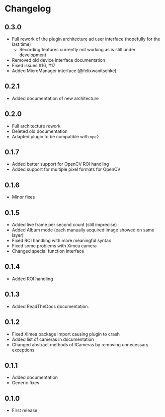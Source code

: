 # Changelog

## 0.3.0

- Full rework of the plugin architecture ad user interface (hopefully for the last time)
  - Recording features currently not working as is still under development
- Removed old device interface documentation
- Fixed issues #16, #17
- Added MicroManager interface (@felixwanitschke)

## 0.2.1

- Added documentation of new architecture

## 0.2.0

- Full architecture rework
- Deleted old documentation
- Adapted plugin to be compatible with `npe2`

## 0.1.7

- Added better support for OpenCV ROI handling
- Added support for multiple pixel formats for OpenCV

## 0.1.6

- Minor fixes

## 0.1.5

- Added live frame per second count (still imprecise)
- Added Album mode (each manually acquired image showed on same layer)
- Fixed ROI handling with more meaningful syntax
- Fixed some problems with Ximea camera
- Changed special function interface

## 0.1.4

- Added ROI handling

## 0.1.3

- Added ReadTheDocs documentation.

## 0.1.2

- Fixed Ximea package import causing plugin to crash
- Added list of cameras in documentation
- Changed abstract methods of ICameras by removing unnecessary exceptions

## 0.1.1

- Added documentation
- Generic fixes

## 0.1.0

- First release